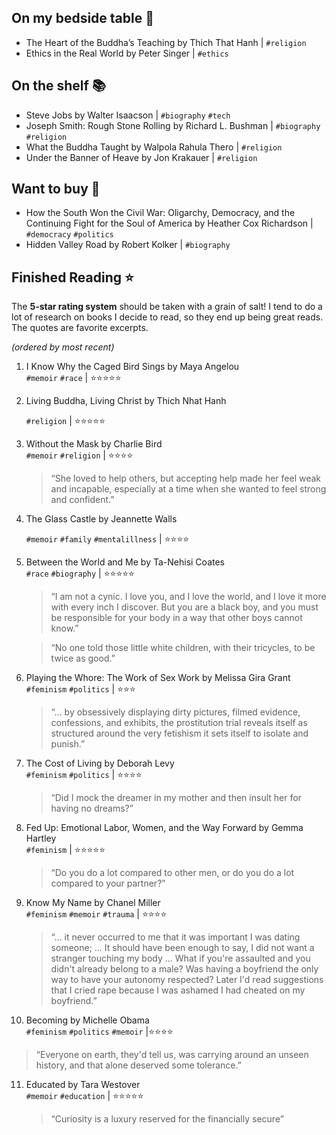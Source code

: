 ## On my bedside table :book:

- The Heart of the Buddha’s Teaching by Thich That Hanh | `#religion`
- Ethics in the Real World by Peter Singer | `#ethics`

## On the shelf :books:

- Steve Jobs by Walter Isaacson | `#biography` `#tech`
- Joseph Smith: Rough Stone Rolling by Richard L. Bushman | `#biography` `#religion`
- What the Buddha Taught by Walpola Rahula Thero | `#religion`
- Under the Banner of Heave by Jon Krakauer | `#religion` 

## Want to buy :shopping_cart:

- How the South Won the Civil War: Oligarchy, Democracy, and the Continuing Fight for the Soul of America by Heather Cox Richardson | `#democracy` `#politics`
- Hidden Valley Road by Robert Kolker | `#biography`

## Finished Reading :star:

The **5-star rating system** should be taken with a grain of salt! I tend to do a lot of research on books I decide to read, so they end up being great reads. The quotes are favorite excerpts.

*(ordered by most recent)*

1. I Know Why the Caged Bird Sings by Maya Angelou <br> `#memoir` `#race` | :star::star::star::star::star:

2. Living Buddha, Living Christ by Thich Nhat Hanh <br>

   `#religion` | :star::star::star::star::star:

3. Without the Mask by Charlie Bird <br> `#memoir` `#religion` | :star::star::star::star:

   > “She loved to help others, but accepting help made her feel weak and incapable, especially at a time when she wanted to feel strong and confident.”

4. The Glass Castle by Jeannette Walls <br>

   `#memoir` `#family` `#mentalillness` |  :star::star::star::star:

5. Between the World and Me by Ta-Nehisi Coates <br> `#race`  `#biography` | :star::star::star::star::star:

   > “I am not a cynic. I love you, and I love the world, and I love it more with every inch I discover. But you are a black boy, and you must be responsible for your body in a way that other boys cannot know.”

   > “No one told those little white children, with their tricycles, to be twice as good.”

6. Playing the Whore: The Work of Sex Work by Melissa Gira Grant<br>`#feminism` `#politics` | :star::star::star:

   > “... by obsessively displaying dirty pictures, filmed evidence, confessions, and exhibits, the prostitution trial reveals itself as structured around the very fetishism it sets itself to isolate and punish.”

7. The Cost of Living by Deborah Levy <br>`#feminism` `#politics` ​|​ :star::star::star::star:

   > “Did I mock the dreamer in my mother and then insult her for having no dreams?”

8. Fed Up: Emotional Labor, Women, and the Way Forward by Gemma Hartley  <br>`#feminism` | :star::star::star::star::star:

   > “Do you do a lot compared to other men, or do you do a lot compared to your partner?”

9. Know My Name by Chanel Miller <br>`#feminism` `#memoir` `#trauma` ​|​ :star::star::star::star:

   > “... it never occurred to me that it was important I was dating someone; ... It should have been enough to say, I did not want a stranger touching my body ... What if you're assaulted and you didn't already belong to a male? Was having a boyfriend the only way to have your autonomy respected? Later I'd read suggestions that I cried rape because I was ashamed I had cheated on my boyfriend.”

10. Becoming by Michelle Obama <br> `#feminism` `#politics` `#memoir` |:star::star::star::star:

   > “Everyone on earth, they'd tell us, was carrying around an unseen history, and that alone deserved some tolerance.”

11. Educated by Tara Westover <br> `#memoir` `#education` | :star::star::star::star::star:

    > “Curiosity is a luxury reserved for the financially secure”
